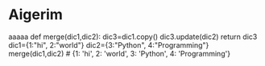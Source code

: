 # Aigerim
aaaaa
def merge(dic1,dic2):
    dic3=dic1.copy()
    dic3.update(dic2)
    return dic3
dic1={1:"hi", 2:"world"}
dic2={3:"Python", 4:"Programming"}
merge(dic1,dic2) # {1: 'hi', 2: 'world', 3: 'Python', 4: 'Programming'}
